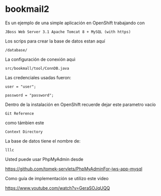 # bookmail2

Es un ejemplo de una simple aplicación en OpenShift trabajando con 

`JBoss Web Server 3.1 Apache Tomcat 8 + MySQL (with https)`

Los scrips para crear la base de datos estan aquí

`/database/`

La configuración de conexión aquì
 
`src/bookmall/tool/ConnDB.java`

Las credenciales usadas fueron:

`user = "user";`

`password = "password";`

Dentro de la instalación en OpenShift recuerde dejar este parametro vacío

`Git Reference`

como támbien este

`Context Directory`

La base de datos tiene el nombre de:

`lllc`

Usted puede usar PhpMyAdmin desde

https://github.com/tomek-servlets/PhpMyAdminFor-jws-app-mysql

Como guía de implementación se utilizo este video

https://www.youtube.com/watch?v=GeraSOJqUQQ
